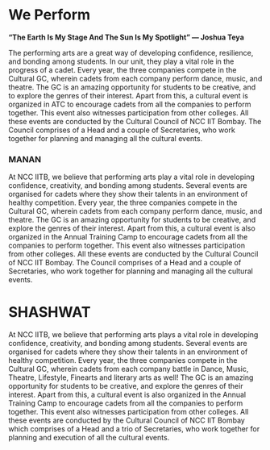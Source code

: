 # We Perform

**“The Earth Is My Stage And The Sun Is My Spotlight”   ― Joshua Teya**

The performing arts are a great way of developing confidence, resilience, and bonding among students. In our unit, they play a vital role in the progress of a cadet. Every year, the three companies compete in the Cultural GC, wherein cadets from each company perform dance, music, and theatre. The GC is an amazing opportunity for students to be creative, and to explore the genres of their interest. Apart from this, a cultural event is organized in ATC to encourage cadets from all the companies to perform together. This event also witnesses participation from other colleges. All these events are conducted by the Cultural Council of NCC IIT Bombay. The Council comprises of a Head and a couple of Secretaries, who work together for planning and managing all the cultural events.

### MANAN

At NCC IITB, we believe that performing arts play a vital role in developing confidence, creativity, and bonding among students. Several events are organised for cadets where they show their talents in an environment of healthy competition. Every year, the three companies compete in the Cultural GC, wherein cadets from each company perform dance, music, and theatre. The GC is an amazing opportunity for students to be creative, and explore the genres of their interest. Apart from this, a cultural event is also organized in the Annual Training Camp to encourage cadets from all the companies to perform together. This event also witnesses participation from other colleges. All these events are conducted by the Cultural Council of NCC IIT Bombay. The Council comprises of a Head and a couple of Secretaries, who work together for planning and managing all the cultural events.



# SHASHWAT

At NCC IITB, we believe that performing arts plays a vital role in developing confidence, creativity, and bonding among students. Several events are organised for cadets where they show their talents in an environment of healthy competition. Every year, the three companies compete in the Cultural GC, wherein cadets from each company battle in Dance, Music, Theatre, Lifestyle, Finearts and literary arts as well! The GC is an amazing opportunity for students to be creative, and explore the genres of their interest. Apart from this, a cultural event is also organized in the Annual Training Camp to encourage cadets from all the companies to perform together. This event also witnesses participation from other colleges. All these events are conducted by the Cultural Council of NCC IIT Bombay which comprises of a Head and a trio of Secretaries, who work together for planning and execution of all the cultural events.
